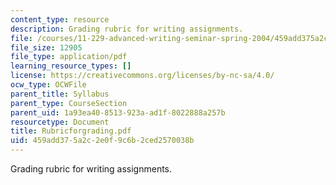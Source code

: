 ```yaml
---
content_type: resource
description: Grading rubric for writing assignments.
file: /courses/11-229-advanced-writing-seminar-spring-2004/459add375a2c2e0f9c6b2ced2570038b_Rubricforgrading.pdf
file_size: 12905
file_type: application/pdf
learning_resource_types: []
license: https://creativecommons.org/licenses/by-nc-sa/4.0/
ocw_type: OCWFile
parent_title: Syllabus
parent_type: CourseSection
parent_uid: 1a93ea40-8513-923a-ad1f-8022888a257b
resourcetype: Document
title: Rubricforgrading.pdf
uid: 459add37-5a2c-2e0f-9c6b-2ced2570038b
---
```

Grading rubric for writing assignments.